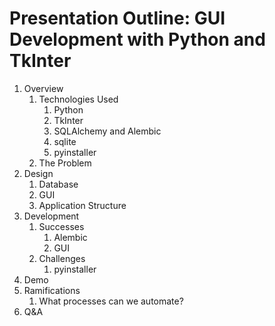 # Presentation Outline:  GUI Development with Python and TkInter



1. Overview
   1. Technologies Used
      1. Python 
      2. TkInter
      3. SQLAlchemy and Alembic
      4. sqlite
      5. pyinstaller
   2. The Problem
2. Design
   1. Database
   2. GUI
   3. Application Structure
3. Development
   1. Successes
      1. Alembic
      2. GUI
   2. Challenges
      1. pyinstaller
4. Demo
5. Ramifications
   1. What processes can we automate?
6. Q&A